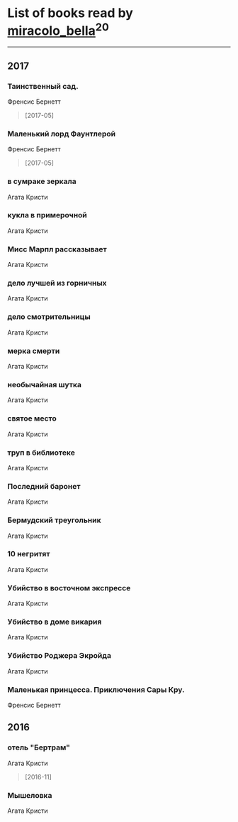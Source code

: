 # List of books read by [miracolo_bella](http://vk.com/id180139283)<sup>20</sup>
---

## 2017

### Таинственный сад.
Френсис Бернетт
> [2017-05] 


### Маленький лорд Фаунтлерой
Френсис Бернетт
> [2017-05] 


### в сумраке зеркала
Агата Кристи


### кукла в примерочной
Агата Кристи


### Мисс Марпл рассказывает
Агата Кристи


### дело лучшей из горничных
Агата Кристи


### дело смотрительницы
Агата Кристи


### мерка смерти
Агата Кристи


### необычайная шутка
Агата Кристи


### святое место
Агата Кристи


### труп в библиотеке
Агата Кристи


### Последний баронет
Агата Кристи


### Бермудский треугольник
Агата Кристи


### 10 негритят
Агата Кристи


### Убийство в восточном экспрессе
Агата Кристи


### Убийство в доме викария
Агата Кристи


### Убийство Роджера Экройда
Агата Кристи


### Маленькая принцесса. Приключения Сары Кру.
Френсис Бернетт



## 2016

### отель "Бертрам"
Агата Кристи
> [2016-11] 


### Мышеловка
Агата Кристи




